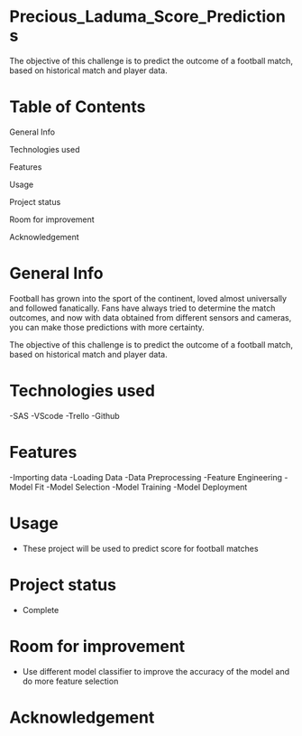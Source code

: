 # Precious_Laduma_Score_Predictions
The objective of this challenge is to predict the outcome of a football match, based on historical match and player data.
# Table of Contents

General Info

Technologies used

Features

Usage

Project status

Room for improvement

Acknowledgement

# General Info
Football has grown into the sport of the continent, loved almost universally and followed fanatically. Fans have always tried to determine the match outcomes, and now with data obtained from different sensors and cameras, you can make those predictions with more certainty.

The objective of this challenge is to predict the outcome of a football match, based on historical match and player data.
# Technologies used
-SAS
-VScode
-Trello
-Github
# Features
-Importing data
-Loading Data
-Data Preprocessing
-Feature Engineering
-Model Fit
-Model Selection
-Model Training
-Model Deployment

# Usage
- These project will be used to predict score for football matches
# Project status
- Complete
# Room for improvement
- Use different model classifier to improve the accuracy of the model and do more feature selection
# Acknowledgement
